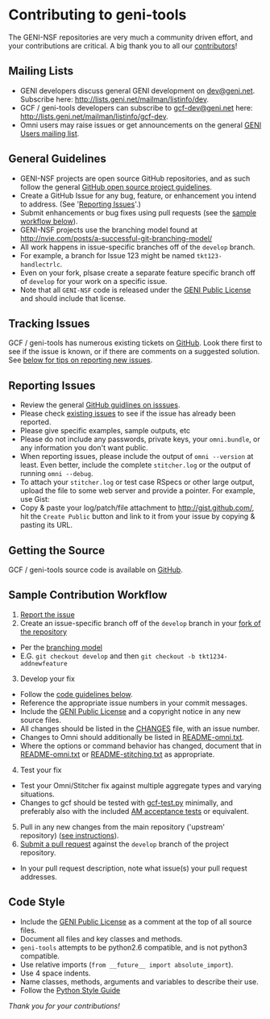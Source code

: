 # Contributing to geni-tools

The GENI-NSF repositories are very much a community driven effort, and
your contributions are critical. A big thank you to all our [contributors](CONTRIBUTORS.md)!

## Mailing Lists
 * GENI developers discuss general GENI development on dev@geni.net. Subscribe here: http://lists.geni.net/mailman/listinfo/dev.
 * GCF / geni-tools developers can subscribe to gcf-dev@geni.net here: http://lists.geni.net/mailman/listinfo/gcf-dev.
 * Omni users may raise issues or get announcements on the general [GENI Users mailing list](https://groups.google.com/forum/#!forum/geni-users).

## General Guidelines
 - GENI-NSF projects are open source GitHub repositories, and as such follow the general [GitHub open source project guidelines](https://guides.github.com/activities/contributing-to-open-source/#contributing).
 - Create a GitHub Issue for any bug, feature, or enhancement you
 intend to address. (See '[Reporting Issues](#reporting-issues)'.)
 - Submit enhancements or bug fixes using pull requests (see the [sample workflow below](#sample-contribution-workflow)).
 - GENI-NSF projects use the branching model found at
 http://nvie.com/posts/a-successful-git-branching-model/
  - All work happens in issue-specific branches off of the `develop`
  branch.
   - For example, a branch for Issue 123 might be named `tkt123-handlectrlc`.
  - Even on your fork, plsase create a separate feature specific branch off of `develop` for your work on a specific issue.
 - Note that all `GENI-NSF` code is released under the [GENI Public License](LICENSE.txt) and should include that license.

## Tracking Issues
GCF / geni-tools has numerous existing tickets on [GitHub](https://github.com/GENI-NSF/geni-tools/issues). Look there first to see if the issue is known, or if there are comments on a suggested solution. See [below for tips on reporting new issues](#reporting-issues).

## Reporting Issues ##
 - Review the general [GitHub guidlines on isssues](https://guides.github.com/features/issues/).
 - Please check [existing issues](https://github.com/GENI-NSF/geni-tools/issues) to see if the issue has already been reported.
 - Please give specific examples, sample outputs, etc
 - Please do not include any passwords, private keys, your `omni.bundle`, or any information you don't want public.
 - When reporting issues, please include the output of `omni --version` at least. Even better, include the complete `stitcher.log` or the output of running `omni --debug`.
 - To attach your `stitcher.log` or test case RSpecs or other large output, upload the file to some web server and provide a pointer. For example, use Gist:
  - Copy & paste your log/patch/file attachment to http://gist.github.com/, hit the `Create Public` button and link to it from your issue by copying & pasting its URL.

## Getting the Source
GCF / geni-tools source code is available on [GitHub](https://github.com/GENI-NSF/geni-tools).

## Sample Contribution Workflow ##
 1. [Report the issue](#reporting-issues)
 2. Create an issue-specific branch off of the `develop` branch in your [fork of the repository](http://guides.github.com/activities/forking/)
  - Per the [branching model](http://nvie.com/posts/a-successful-git-branching-model/)
  - E.G. `git checkout develop` and then `git checkout -b tkt1234-addnewfeature`
 3. Develop your fix
 - Follow the [code guidelines below](#code-style).
 - Reference the appropriate issue numbers in your commit messages.
 - Include the [GENI Public License](LICENSE.txt) and a copyright notice in any new source files.
 - All changes should be listed in the [CHANGES](CHANGES) file, with an issue number.
  - Changes to Omni should additionally be listed in [README-omni.txt](README-omni.txt).
 - Where the options or command behavior has changed, document that in
 [README-omni.txt](README-omni.txt) or [README-stitching.txt](README-stitching.txt) as appropriate.
 4. Test your fix
  - Test your Omni/Stitcher fix against multiple aggregate types and varying situations.
  - Changes to gcf should be tested with [gcf-test.py](src/gcf-test.py) minimally, and
 preferably also with the included [AM acceptance tests](acceptance_tests/AM_API) or equivalent.
 5. Pull in any new changes from the main repository ('upstream' repository) ([see instructions](https://help.github.com/articles/syncing-a-fork)).
 6. [Submit a pull request](https://help.github.com/articles/using-pull-requests/) against the `develop` branch of the project repository.
 - In your pull request description, note what issue(s) your pull request addresses.

## Code Style ##
 - Include the [GENI Public License](LICENSE.txt) as a comment at the top of all source files.
 - Document all files and key classes and methods.
 - `geni-tools` attempts to be python2.6 compatible, and is not python3 compatible.
 - Use relative imports (`from __future__ import absolute_import`).
 - Use 4 space indents.
 - Name classes, methods, arguments and variables to describe their use.
 - Follow the [Python Style Guide](https://www.python.org/dev/peps/pep-0008/)

_Thank you for your contributions!_
